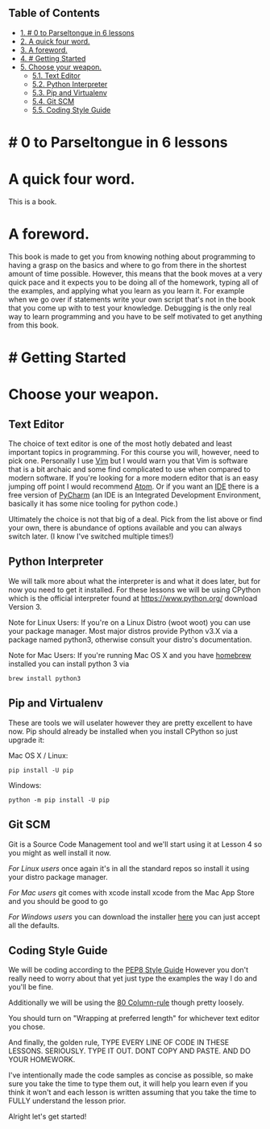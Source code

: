 <div id="table-of-contents">
<h2>Table of Contents</h2>
<div id="text-table-of-contents">
<ul>
<li><a href="#to-parseltongue-in-6-lessons">1. # 0 to Parseltongue in 6 lessons</a></li>
<li><a href="#a-quick-four-word.">2. A quick four word.</a></li>
<li><a href="#a-foreword.">3. A foreword.</a></li>
<li><a href="#getting-started">4. # Getting Started</a></li>
<li><a href="#choose-your-weapon.">5. Choose your weapon.</a>
<ul>
<li><a href="#text-editor">5.1. Text Editor</a></li>
<li><a href="#python-interpreter">5.2. Python Interpreter</a></li>
<li><a href="#pip-and-virtualenv">5.3. Pip and Virtualenv</a></li>
<li><a href="#git-scm">5.4. Git SCM</a></li>
<li><a href="#coding-style-guide">5.5. Coding Style Guide</a></li>
</ul>
</li>
</ul>
</div>
</div>

<a id="to-parseltongue-in-6-lessons"></a>

# # 0 to Parseltongue in 6 lessons


<a id="a-quick-four-word."></a>

# A quick four word.

This is a book.


<a id="a-foreword."></a>

# A foreword.

This book is made to get you from knowing nothing about programming to
having a grasp on the basics and where to go from there in the shortest
amount of time possible. However, this means that the book moves at a
very quick pace and it expects you to be doing all of the homework,
typing all of the examples, and applying what you learn as you learn it.
For example when we go over if statements write your own script that's
not in the book that you come up with to test your knowledge. Debugging
is the only real way to learn programming and you have to be self
motivated to get anything from this book.


<a id="getting-started"></a>

# # Getting Started


<a id="choose-your-weapon."></a>

# Choose your weapon.


<a id="text-editor"></a>

## Text Editor

The choice of text editor is one of the most hotly debated and least
important topics in programming. For this course you will, however, need
to pick one. Personally I use [Vim](http://www.vim.org/) but I would
warn you that Vim is software that is a bit archaic and some find
complicated to use when compared to modern software. If you're looking
for a more modern editor that is an easy jumping off point I would
recommend [Atom](https://atom.io). Or if you want an
[IDE](https://en.wikipedia.org/wiki/Integrated\_development\_environment)
there is a free version of
[PyCharm](https://www.jetbrains.com/pycharm/) (an IDE is an Integrated
Development Environment, basically it has some nice tooling for python
code.)

Ultimately the choice is not that big of a deal. Pick from the list
above or find your own, there is abundance of options available and you
can always switch later. (I know I've switched multiple times!)


<a id="python-interpreter"></a>

## Python Interpreter

We will talk more about what the interpreter is and what it does later,
but for now you need to get it installed. For these lessons we will be
using CPython which is the official interpreter found at
<https://www.python.org/> download Version 3.

Note for Linux Users: If you're on a Linux Distro (woot woot) you can
use your package manager. Most major distros provide Python v3.X via a
package named python3, otherwise consult your distro's documentation.

Note for Mac Users: If you're running Mac OS X and you have
[homebrew](https://brew.sh) installed you can install python 3 via

	brew install python3


<a id="pip-and-virtualenv"></a>

## Pip and Virtualenv

These are tools we will uselater however they are pretty excellent to
have now. Pip should already be installed when you install CPython so
just upgrade it:

Mac OS X / Linux:

	pip install -U pip

Windows:

	python -m pip install -U pip


<a id="git-scm"></a>

## Git SCM

Git is a Source Code Management tool and we'll start using it at Lesson
4 so you might as well install it now.

*For Linux users* once again it's in all the standard repos so install
it using your distro package manager.

*For Mac users* git comes with xcode install xcode from the Mac App
Store and you should be good to go

*For Windows users* you can download the installer
[here](https://git-scm.com/download/win) you can just accept all the
defaults.


<a id="coding-style-guide"></a>

## Coding Style Guide

We will be coding according to the
[PEP8 Style Guide](https://www.python.org/dev/peps/pep-0008/) However
you don't really need to worry about that yet just type the examples the
way I do and you'll be fine.

Additionally we will be using the
[80 Column-rule](https://www.emacswiki.org/emacs/EightyColumnRule)
though pretty loosely.

You should turn on "Wrapping at preferred length" for whichever text
editor you chose.

And finally, the golden rule, TYPE EVERY LINE OF CODE IN THESE LESSONS.
SERIOUSLY. TYPE IT OUT. DONT COPY AND PASTE. AND DO YOUR HOMEWORK.

I've intentionally made the code samples as concise as possible, so make
sure you take the time to type them out, it will help you learn even if
you think it won't and each lesson is written assuming that you take the
time to FULLY understand the lesson prior.

Alright let's get started!
